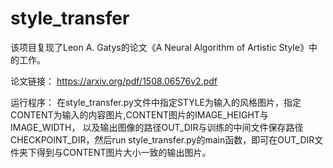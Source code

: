 # style_transfer
该项目复现了Leon A. Gatys的论文《A Neural Algorithm of Artistic Style》中的工作。

论文链接：
https://arxiv.org/pdf/1508.06576v2.pdf

运行程序：
在style_transfer.py文件中指定STYLE为输入的风格图片，指定CONTENT为输入的内容图片,CONTENT图片的IMAGE_HEIGHT与IMAGE_WIDTH，
以及输出图像的路径OUT_DIR与训练的中间文件保存路径CHECKPOINT_DIR，然后run style_transfer.py的main函数，即可在OUT_DIR文件夹下得到与CONTENT图片大小一致的输出图片。